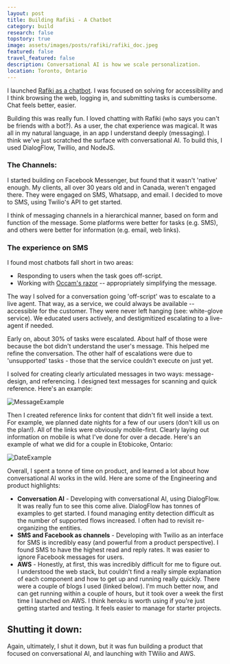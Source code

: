 ```yaml
---
layout: post
title: Building Rafiki - A Chatbot
category: build
research: false
topstory: true
image: assets/images/posts/rafiki/rafiki_doc.jpeg
featured: false
travel_featured: false
description: Conversational AI is how we scale personalization.
location: Toronto, Ontario
---
```


I launched [Rafiki as a chatbot](/build/2019/03/03/rafiki-a-lifestyle-concierge.html). I was focused on solving for accessibility and I think browsing the web, logging in, and submitting tasks is cumbersome. Chat feels better, easier.

Building this was really fun. I loved chatting with Rafiki (who says you can't be friends with a bot?). As a user, the chat experience was magical. It was all in my natural language, in an app I understand deeply (messaging). I think we've just scratched the surface with conversational AI. To build this, I used DialogFlow, Twillio, and NodeJS.

### The Channels:

I started building on Facebook Messenger, but found that it wasn't 'native' enough. My clients, all over 30 years old and in Canada, weren't engaged there. They were engaged on SMS, Whatsapp, and email. I decided to move to SMS, using Twilio's API to get started.

I think of messaging channels in a hierarchical manner, based on form and function of the message. Some platforms were better for tasks (e.g. SMS), and others were better for information (e.g. email, web links).

### The experience on SMS

I found most chatbots fall short in two areas:

- Responding to users when the task goes off-script.
- Working with [Occam's razor](https://fs.blog/2017/05/mental-model-occams-razor/) -- appropriately simplifying the message.

The way I solved for a conversation going 'off-script' was to escalate to a live agent. That way, as a service, we could always be available -- accessible for the customer. They were never left hanging (see: white-glove service). We educated users actively, and destigmitized escalating to a live-agent if needed.

Early on, about 30% of tasks were escalated. About half of those were because the bot didn't understand the user's message. This helped me refine the conversation. The other half of escalations were due to 'unsupported' tasks - those that the service couldn't execute on just yet.

I solved for creating clearly articulated messages in two ways: message-design, and referencing. I designed text messages for scanning and quick reference. Here's an example:

![MessageExample]({{site.url}}/assets/images/posts/rafiki/rafiki_doc.jpeg)

Then I created reference links for content that didn't fit well inside a text. For example, we planned date nights for a few of our users (don't kill us on the plan!). All of the links were obviously mobile-first. Clearly laying out information on mobile is what I've done for over a decade. Here's an example of what we did for a couple in Etobicoke, Ontario:

![DateExample]({{site.url}}/assets/images/posts/rafiki/date_plan.jpg)

Overall, I spent a tonne of time on product, and learned a lot about how conversational AI works in the wild. Here are some of the Engineering and product highlights:

- **Conversation AI** - Developing with conversational AI, using DialogFlow. It was really fun to see this come alive. DialogFlow has tonnes of examples to get started. I found managing entity detection difficult as the number of supported flows increased. I often had to revisit re-organizing the entities.
- **SMS and Facebook as channels** - Developing with Twilio as an interface for SMS is incredibly easy (and powerful from a product perspective). I found SMS to have the highest read and reply rates. It was easier to ignore Facebook messages for users.
- **AWS** - Honestly, at first, this was incredibly difficult for me to figure out. I understood the web stack, but couldn't find a really simple explanation of each component and how to get up and running really quickly. There were a couple of blogs I used (linked below). I'm much better now, and can get running within a couple of hours, but it took over a week the first time I launched on AWS. I think heroku is worth using if you're just getting started and testing. It feels easier to manage for starter projects.

## Shutting it down:

Again, ultimately, I shut it down, but it was fun building a product that focused on conversational AI, and launching with TWilio and AWS.

